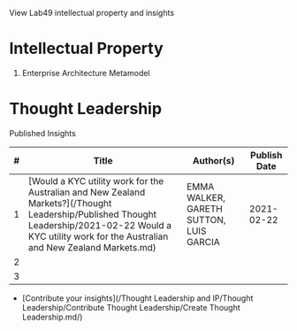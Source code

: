 View Lab49 intellectual property and insights

# Intellectual Property
1. Enterprise Architecture Metamodel

# Thought Leadership

Published Insights

| # | Title | Author(s) | Publish Date |
|---|-------|-----------|--------------|
| 1  |[Would a KYC utility work for the Australian and New Zealand Markets?](/Thought Leadership/Published Thought Leadership/2021-02-22 Would a KYC utility work for the Australian and New Zealand Markets.md)       |EMMA WALKER, GARETH SUTTON, LUIS GARCIA           |2021-02-22            |
| 2  |       |           |              |
| 3  |       |           |              |

* [Contribute your insights](/Thought Leadership and IP/Thought Leadership/Contribute Thought Leadership/Create Thought Leadership.md/)

